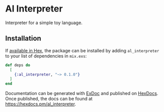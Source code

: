 # Al Interpreter

Interpreter for a simple toy language.

## Installation

If [available in Hex](https://hex.pm/docs/publish), the package can be installed
by adding `al_interpreter` to your list of dependencies in `mix.exs`:

```elixir
def deps do
  [
    {:al_interpreter, "~> 0.1.0"}
  ]
end
```

Documentation can be generated with [ExDoc](https://github.com/elixir-lang/ex_doc)
and published on [HexDocs](https://hexdocs.pm). Once published, the docs can
be found at <https://hexdocs.pm/al_interpreter>.
